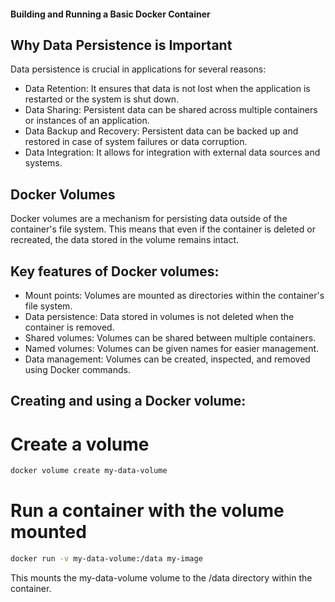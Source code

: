 #### Building and Running a Basic Docker Container

## Why Data Persistence is Important
Data persistence is crucial in applications for several reasons:

- Data Retention: It ensures that data is not lost when the application is restarted or the system is shut down.
- Data Sharing: Persistent data can be shared across multiple containers or instances of an application.
- Data Backup and Recovery: Persistent data can be backed up and restored in case of system failures or data corruption.
- Data Integration: It allows for integration with external data sources and systems.
## Docker Volumes
Docker volumes are a mechanism for persisting data outside of the container's file system. This means that even if the container is deleted or recreated, the data stored in the volume remains intact.

## Key features of Docker volumes:

- Mount points: Volumes are mounted as directories within the container's file system.
- Data persistence: Data stored in volumes is not deleted when the container is removed.
- Shared volumes: Volumes can be shared between multiple containers.
- Named volumes: Volumes can be given names for easier management.
- Data management: Volumes can be created, inspected, and removed using Docker commands.


## Creating and using a Docker volume:

# Create a volume
```bash
docker volume create my-data-volume
```

# Run a container with the volume mounted
```bash
docker run -v my-data-volume:/data my-image
```
This mounts the my-data-volume volume to the /data directory within the container.